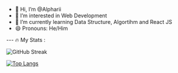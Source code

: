 - 👋 Hi, I’m @Alpharii
- 👀 I’m interested in Web Development
- 🌱 I’m currently learning Data Structure, Algortihm and React JS
- 😄 Pronouns: He/Him

--- 🔥 My Stats :

![GitHub Streak](https://github-readme-streak-stats.herokuapp.com/?user=Alpharii)

[![Top Langs](https://github-readme-stats.vercel.app/api/top-langs/?username=Alpharii&layout=compact&theme=vision-friendly-dark)](https://github.com/anuraghazra/github-readme-stats)
